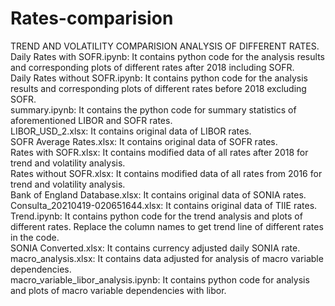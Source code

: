 # Rates-comparision
TREND AND VOLATILITY COMPARISION ANALYSIS OF DIFFERENT RATES.<br>
Daily Rates with SOFR.ipynb: It contains python code for the analysis results and corresponding plots of different rates after 2018 including SOFR.<br>
Daily Rates without SOFR.ipynb: It contains python code for the analysis results and corresponding plots of different rates before 2018 excluding SOFR.<br>
summary.ipynb: It contains the python code for summary statistics of aforementioned LIBOR and SOFR rates.<br>
LIBOR_USD_2.xlsx: It contains original data of LIBOR rates.<br>
SOFR Average Rates.xlsx: It contains original data of SOFR rates.<br>
Rates with SOFR.xlsx: It contains modified data of all rates after 2018 for trend and volatility analysis.<br>
Rates without SOFR.xlsx: It contains modified data of all rates from 2016 for trend and volatility analysis.<br>
Bank of England Database.xlsx: It contains original data of SONIA rates.<br>
Consulta_20210419-020651644.xlsx: It contains original data of TIIE rates.<br>
Trend.ipynb: It contains python code for the trend analysis and plots of different rates. Replace the column names to get trend line of different rates in the code.<br>
SONIA Converted.xlsx: It contains currency adjusted daily SONIA rate.<br>
macro_analysis.xlsx: It contains data adjusted for analysis of macro variable dependencies.<br>
macro_variable_libor_analysis.ipynb: It contains python code for analysis and plots of macro variable dependencies with libor.<br>
